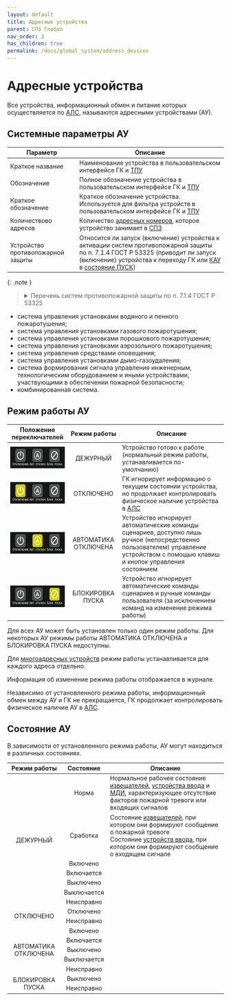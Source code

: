 ```yaml
---
layout: default
title: Адресные устройства
parent: СПЗ Глобал
nav_order: 3
has_children: true
permalink: /docs/global_system/address_devices
---
```


# Адресные устройства
Все устройства, информационный обмен и питание которых осуществляется по <a href="/gk_manual/docs/intelligence/communications_lines#адресная-линия-связи">АЛС</a>, называются адресными устройствами (АУ). 

## Системные параметры АУ
<table> 
  <thead> 
    <tr> 
      <th style="text-align: center">Параметр</th>
      <th style="text-align: center">Описание</th>
    </tr>
  </thead> 
  <tbody>
    <tr>
      <td id="краткое_название_устройства" style="text-align: left">Краткое название</td>
      <td style="text-align: left">Наименование устройства в пользовательском интерфейсе ГК и <a href="/gk_manual/docs/global_system/tpu">ТПУ</a></td>
    </tr>
    <tr>
      <td id="обозначение_устройства" style="text-align: left">Обозначение</td>
      <td style="text-align: left">Полное обозначение устройства в пользовательском интерфейсе ГК и <a href="/gk_manual/docs/global_system/tpu">ТПУ</a></td>
    </tr>
    <tr>
      <td id="краткое_обозначение_устройства" style="text-align: left">Краткое обозначение</td>
      <td style="text-align: left">Краткое обозначение устройства. Используется для фильтра устройств в пользовательском интерфейсе ГК и <a href="/gk_manual/docs/global_system/tpu">ТПУ</a></td>
    </tr>
    <tr>
      <td id="количество_адресов" style="text-align: left">Количествово адресов</td>
      <td style="text-align: left">Количество <a href="/gk_manual/docs/global_system#адресный-номер-ау">адресных номеров</a>, которое устройство занимает в <a href="/gk_manual/docs/global_system">СПЗ</a></td>
    </tr>
    <tr>
      <td id="устройство_противопожарной_защиты" style="text-align: left">Устройство противопожарной защиты</td>
      <td style="text-align: left">Относится ли запуск (включение) устройства к активации систем противопожарной защиты по п. 7.1.4 ГОСТ Р 53325 (приводит ли запуск (включение) устройства к переходу ГК или <a href="/gk_manual/docs/global_system/kau">КАУ</a> в <a href="/gk_manual/docs/intelligence/conditions#состояние_пуск">состояние ПУСК</a>)</td>
    </tr>
  </tbody>
</table>

{: .note }
> <details markdown="block"><summary>Перечень систем противопожарной защиты по п. 7.1.4 ГОСТ Р 53325</summary>
  - система управления установками водяного и пенного пожаротушения;
  - система управления установками газового пожаротушения;
  - система управления установками порошкового пожаротушения;
  - система управления установками аэрозольного пожаротушения;
  - система управления средствами оповещения;
  - система управления установками дымо-газоудаления;
  - система формирования сигнала управления инженерным, технологическим оборудованием и иными устройствами, участвующими в обеспечении пожарной безопасности;
  - комбинированная система.

## Режим работы АУ

<table> 
  <thead> 
    <tr> 
      <th style="text-align: center">Положение переключателей</th>
      <th style="text-align: center">Режим работы</th>
      <th style="text-align: center">Описание</th>
    </tr>
  </thead> 
  <tbody>
    <tr>
      <td id="режим_работы_ау_дежурный" style="text-align: center"><img src="../../assets/icons/operating_mode/om_normal.png" width="160" height="50"></td>
      <td style="text-align: center">ДЕЖУРНЫЙ</td>
      <td style="text-align: left">Устройство готово к работе (нормальный режим работы, устанавливается по-умолчанию)</td>
    </tr>
    <tr>
      <td id="режим_работы_ау_отключено" style="text-align: center"><img src="../../assets/icons/operating_mode/om_disabled.png" width="160" height="50"></td>
      <td style="text-align: center">ОТКЛЮЧЕНО</td>
      <td style="text-align: left">ГК игнорирует информацию о текущем состоянии устройства, но продолжает контролировать физическое наличие устройства в <a href="/gk_manual/docs/intelligence/communications_lines#адресная-линия-связи">АЛС</a></td>
    </tr>
    <tr>
      <td id="режим_работы_ау_автоматика_отключена" style="text-align: center"><img src="../../assets/icons/operating_mode/om_automation_disabled.png" width="160" height="50"></td>
      <td style="text-align: center">АВТОМАТИКА ОТКЛЮЧЕНА</td>
      <td style="text-align: left">Устройство игнорирует автоматические команды сценариев, доступно лишь ручное (непосредственно пользователем) управление устройством с помощью клавиш и кнопок управления состоянием</td>
    </tr>
    <tr>
      <td id="режим_работы_ау_блокировка_пуска" style="text-align: center"><img src="../../assets/icons/operating_mode/om_start_lock.png" width="160" height="50"></td>
      <td style="text-align: center">БЛОКИРОВКА ПУСКА</td>
      <td style="text-align: left">Устройство игнорирует автоматические команды сценариев и ручные команды пользователя (за исключением команд на изменение режима работы)</td>
    </tr>
  </tbody>
</table>

Для всех АУ может быть установлен только один режим работы. Для некоторых АУ режимы работы АВТОМАТИКА ОТКЛЮЧЕНА и БЛОКИРОВКА ПУСКА недоступны.

Для <a href="/gk_manual/docs/global_system#многоадресные-ау">многоадресных устройств</a> режим работы устанавливается для каждого адреса отдельно.

Информация об изменение режима работы отображается в журнале.

Независимо от установленного режима работы, информационный обмен между АУ и ГК не прекращается, ГК продолжает контролировать физическое наличие АУ в <a href="/gk_manual/docs/intelligence/communications_lines#адресная-линия-связи">АЛС</a>.

## Состояние АУ
В зависимости от установленного режима работы, АУ могут находиться в различных состояниях.

<table> 
  <thead> 
    <tr> 
      <th style="text-align: center">Режим работы</th>
      <th style="text-align: center">Состояние</th>
      <th style="text-align: center">Описание</th>
    </tr>
  </thead> 
  <tbody>
    <tr>
      <td rowspan="7" style="text-align: center">ДЕЖУРНЫЙ</td>
      <td id="состояние_ау_норма" style="text-align: center">Норма</td>
      <td style="text-align: left">Нормальное рабочее состояние <a href="/gk_manual/docs/global_system/address_devices#извещатели">извещателей</a>, <a href="/gk_manual/docs/global_system/i_o_devices#устройства-ввода-вывода">устройства ввода</a> и <a href="/gk_manual/docs/intelligence/modules#модуль-дискретных-входных-сигналов-с-контролем-цепи">МДИ</a>, характеризующее отсутствие факторов пожарной тревоги или входящих сигналов</td>
    </tr> 
    <tr>
      <td id="состояние_ау_сработка" style="text-align: center">Сработка</td>
      <td style="text-align: left">
        Состояние <a href="/gk_manual/docs/global_system/address_devices#извещатели">извещателей</a>, при котором они формируют сообщение о пожарной тревоге
        <br>
        Состояние <a href="/gk_manual/docs/global_system/i_o_devices#устройства-ввода-вывода">устройств ввода</a>, при котором они формируют сообщение о входящем сигнале
      </td>
    </tr>
    <tr>
      <td id="состояние_ау_включено" style="text-align: center">Включено</td>
      <td style="text-align: left"></td>
    </tr>
    <tr>
      <td id="состояние_ау_включается" style="text-align: center">Включается</td>
      <td style="text-align: left"></td>
    </tr>
    <tr>
      <td id="состояние_ау_выключено" style="text-align: center">Выключено</td>
      <td style="text-align: left"></td>
    </tr>
    <tr>
      <td id="состояние_ау_выключается" style="text-align: center">Выключается</td>
      <td style="text-align: left"></td>
    </tr>
    <tr>
      <td id="состояние_ау_неисправно" style="text-align: center">Неисправно</td>
      <td style="text-align: left"></td>
    </tr>
    <tr>
      <td rowspan="2" style="text-align: center">ОТКЛЮЧЕНО</td>
      <td id="состояние_ау_отключено" style="text-align: center">Отключено</td>
      <td style="text-align: left"></td>
    </tr>
    <tr>
      <td id="состояние_ау_неисправно2" style="text-align: center">Неисправно</td>
      <td style="text-align: left"></td>
    </tr>
    <tr>
      <td rowspan="5" style="text-align: center">АВТОМАТИКА ОТКЛЮЧЕНА</td>
      <td id="состояние_ау_включено2" style="text-align: center">Включено</td>
      <td style="text-align: left"></td>
    </tr>
    <tr>
      <td id="состояние_ау_включается2" style="text-align: center">Включается</td>
      <td style="text-align: left"></td>
    </tr>
    <tr>
      <td id="состояние_ау_выключено2" style="text-align: center">Выключено</td>
      <td style="text-align: left"></td>
    </tr>
    <tr>
      <td id="состояние_ау_выключается2" style="text-align: center">Выключается</td>
      <td style="text-align: left"></td>
    </tr>
    <tr>
      <td id="состояние_ау_неисправно3" style="text-align: center">Неисправно</td>
      <td style="text-align: left"></td>
    </tr>
    <tr>
      <td rowspan="2" style="text-align: center">БЛОКИРОВКА ПУСКА</td>
      <td id="состояние_ау_выключено3" style="text-align: center">Выключено</td>
      <td style="text-align: left"></td>
    </tr>
    <tr>
      <td id="состояние_ау_неисправно4" style="text-align: center">Неисправно</td>
      <td style="text-align: left"></td>
    </tr>
  </tbody>
</table>

